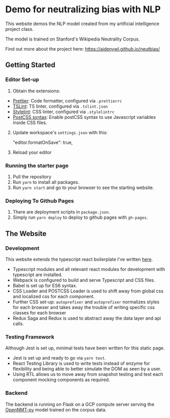 # Demo for neutralizing bias with NLP

This website demos the NLP model created from my artificial intelligence project class.

The model is trained on Stanford's Wikipedia Neutrality Corpus.

Find out more about the project here: https://aidenywl.github.io/neutbias/

## Getting Started

### Editor Set-up

1. Obtain the extensions:

- [Prettier](https://marketplace.visualstudio.com/items?itemName=esbenp.prettier-vscode): Code formatter, configured via `.prettierrc`
- [TSLint](https://marketplace.visualstudio.com/items?itemName=ms-vscode.vscode-typescript-tslint-plugin): TS linter, configured via `.tslint.json`
- [Stylelint](https://marketplace.visualstudio.com/items?itemName=stylelint.vscode-stylelint): CSS linter, configured via `.stylelintrc`
- [PostCSS syntax](https://marketplace.visualstudio.com/items?itemName=ricard.PostCSS): Enable postCSS syntax to use Javascript variables inside CSS files.

2. Update workspace's `settings.json` with this:

   "editor.formatOnSave": true,

3. Reload your editor

### Running the starter page

1. Pull the repository
2. Run `yarn` to install all packages.
3. Run `yarn start` and go to your browser to see the starting website.

### Deploying To Github Pages

1. There are deployment scripts in `package.json`.
2. Simply run `yarn deploy` to deploy to github pages with `gh-pages`.

## The Website

### Development

This website extends the typescript react boilerplate I've written [here](https://github.com/aidenywl/typescript-react-webpack-boilerplate).
- Typescript modules and all relevant react modules for development with typescript are installed.
- Webpack is configured to build and serve Typescript and CSS files.
- Babel is set up for ES6 syntax.
- CSS Loader and POSTCSS Loader is used to shift away from global css and localized css for each component.
- Further CSS set-up: `autoprefixer` and `autoprefixer` normalizes styles for each browser and takes away the trouble of writing specific css classes for each browser
- Redux Saga and Redux is used to abstract away the data layer and api calls.

### Testing Framework
Although Jest is set up, minimal tests have been written for this static page.

- Jest is set up and ready to go via `yarn test`.
- React Testing Library is used to write tests instead of enzyme for flexibility and being able to better simulate the DOM as seen by a user.
- Using RTL allows us to move away from snapshot testing and test each component mocking components as required.

### Backend

The backend is running on Flask on a GCP compute server serving the [OpenNMT-py](https://github.com/OpenNMT/OpenNMT-py) model trained on the corpus data.
